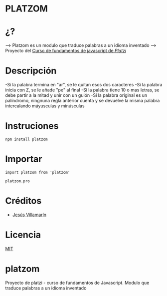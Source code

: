 # PLATZOM

#  ¿?

--> Platzom es un modulo que traduce palabras a un idioma inventado
--> Proyecto del [Curso de fundamentos de javascript de *Platzi*](https://platzi.com/js)

# Descripción
-Si la palabra termina en "ar", se le quitan esos dos caracteres
-Si la palabra inicia con Z, se le añade "pe" al final
-Si la palabra tiene 10 o mas letras, se debe partir a la mitad y unir con un guión
-Si la palabra original es un palíndromo, ningnuna regla anterior cuenta y se devuelve la misma palabra intercalando máyusculas y minúsculas


# Instruciones
```
npm install platzom
```

# Importar
```
import platzom from 'platzom'

platzom.pro
```

# Créditos
- [Jesús Villamarín](https://github.com/jesusvillamarin)

# Licencia
[MIT](https://opensource.org/licenses/MIT)

# platzom
Proyecto de platzi - curso de fundamentos de Javascript. Modulo que traduce palabras a un idioma inventado

